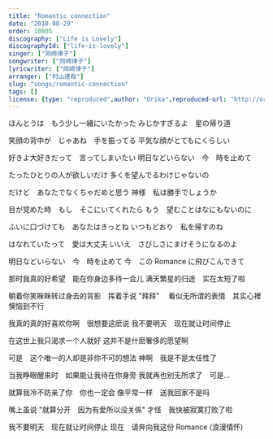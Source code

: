 ```yaml
---
title: "Romantic connection"
date: "2010-08-29"
order: 10805
discography: ["Life is Lovely"]
discographyId: ["life-is-lovely"]
singer: ["岡崎律子"]
songwriter: ["岡崎律子"]
lyricwriter: ["岡崎律子"]
arranger: ["村山達哉"]
slug: "songs/romantic-connection"
tags: []
license: {type: "reproduced",author: "Orika",reproduced-url: "http://orikamushi.myweb.hinet.net/",reproduced-website: "織歌蟲網站"}
---
```


ほんとうは　もう少し一緒にいたかった 
みじかすぎるよ　星の帰り道 

笑顔の背中が　じゃあね　手を振ってる 
平気な顔がとてもにくらしい 

好きよ大好きだって　言ってしまいたい 
明日などいらない　今　時を止めて 

たったひとりの人が欲しいだけ 
多くを望んでるわけじゃないの 

だけど　あなたでなくちゃだめと思う 
神様　私は勝手でしょうか 

目が覚めた時　もし　そこにいてくれたら 
もう　望むことはなにもないのに 

ふいに口づけても　あなたはきっとね 
いつもどおり　私を帰すのね 

はなれていたって　愛は大丈夫 
いいえ　さびしさにまけそうになるのよ 

明日などいらない　今　時を止めて 
今　この Romance に飛びこんできて

那时我真的好希望　能在你身边多待一会儿
满天繁星的归途　实在太短了啦

朝着你笑眯眯转过身去的背影　挥着手说 "拜拜"　
看似无所谓的表情　其实心裡懊恼到不行

我真的真的好喜欢你啊　很想要这麽说
我不要明天　现在就让时间停止

在这世上我只渴求一个人就好
这并不是什麽奢侈的愿望啊

可是　这个唯一的人却是非你不可的想法
神啊　我是不是太任性了

当我睁眼醒来时　如果能让我待在你身旁
我就再也别无所求了　可是...

就算我冷不防亲了你　你也一定会
像平常一样　送我回家不是吗

嘴上虽说 "就算分开　因为有爱所以没关係"
才怪　我快被寂寞打败了啦

我不要明天　现在就让时间停止
现在　请奔向我这份 Romance (浪漫情怀)
